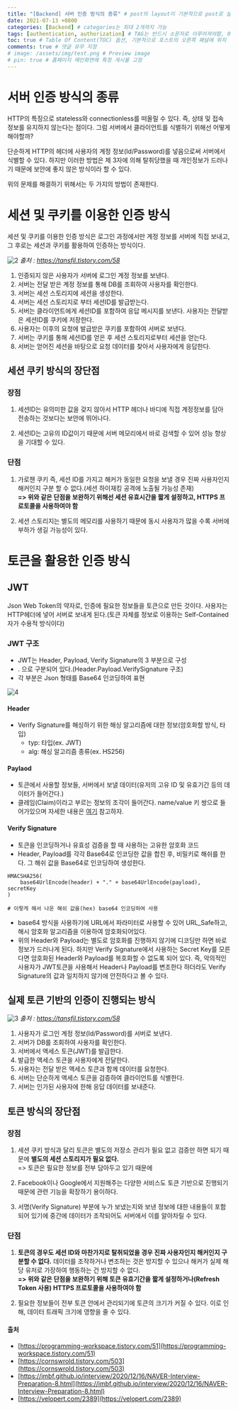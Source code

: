 ```yaml
---
title: "[Backend] 서버 인증 방식의 종류" # post의 layout이 기본적으로 post로 설정되어있어서 Front Matter에 따로 layout변수를 만들어 주지 않아도 됨
date: 2021-07-13 +0800
categories: [Backend] # categories는 최대 2개까지 가능
tags: [authentication, authorization] # TAG는 반드시 소문자로 이루어져야함, 0~무한개까지 지정 가능
toc: true # Table Of Content(TOC) 옵션, 기본적으로 포스트의 오른쪽 패널에 위치
comments: true # 댓글 유무 지정
# image: /assets/img/test.png # Preview image
# pin: true # 홈페이지 메인화면에 특정 게시물 고정
---
```


# 서버 인증 방식의 종류
HTTP의 특징으로 stateless와 connectionless를 떠올릴 수 있다. 즉, 상태 및 접속 정보를 유지하지 않는다는 점이다. 그럼 서버에서 클라이언트를 식별하기 위해선 어떻게 해야할까?

단순하게 HTTP의 헤더에 사용자의 계정 정보(Id/Password)를 넣음으로써 서버에서 식별할 수 있다. 하지만 이러한 방법은 제 3자에 의해 탈취당했을 때 개인정보가 드러나기 때문에 보안에 좋지 않은 방식이라 할 수 있다.

위의 문제를 해결하기 위해서는 두 가지의 방법이 존재한다.

# 세션 및 쿠키를 이용한 인증 방식
세션 및 쿠키를 이용한 인증 방식은 로그인 과정에서만 계정 정보를 서버에 직접 보내고, 그 후로는 세션과 쿠키를 활용하여 인증하는 방식이다.<br>

![2](https://user-images.githubusercontent.com/44339530/125408455-e3023f00-e3f5-11eb-9558-96bc98c0e611.png)
_출처 : https://tansfil.tistory.com/58_

1) 인증되지 않은 사용자가 서버에 로그인 계정 정보를 보낸다.<br>
2) 서버는 전달 받은 계정 정보를 통해 DB를 조회하여 사용자를 확인한다.<br>
3) 서버는 세션 스토리지에 세션을 생성한다.<br>
4) 서버는 세션 스토리지로 부터 세션ID를 발급받는다.<br>
5) 서버는 클라이언트에게 세션ID를 포함하여 응답 메시지를 보낸다. 사용자는 전달받은 세션ID를 쿠키에 저장한다.<br>
6) 사용자는 이후의 요청에 발급받은 쿠키를 포함하여 서버로 보낸다.<br>
7) 서버는 쿠키를 통해 세션ID를 얻은 후 세션 스토리지로부터 세션을 얻는다.<br>
8) 서버는 얻어진 세션을 바탕으로 요청 데이터를 찾아서 사용자에게 응답한다.<br>

## 세션 쿠키 방식의 장단점
### 장점
1) 세션ID는 유의미한 값을 갖지 않아서 HTTP 헤더나 바디에 직접 계정정보를 담아 전송하는 것보다는 보안에 뛰어나다.<br>

2) 세션ID는 고유의 ID값이기 때문에 서버 메모리에서 바로 검색할 수 있어 성능 향상을 기대할 수 있다.<br>

### 단점
1) 가로챈 쿠키 즉, 세션 ID를 가지고 해커가 동일한 요청을 보낼 경우 진짜 사용자인지 해커인지 구분 할 수 없다.(세션 하이재킹 공격에 노출될 가능성 존재)<br>
<b>=> 위와 같은 단점을 보완하기 위해선 세션 유효시간을 짧게 설정하고, HTTPS 프로토콜을 사용하여야 함</b><br>

2) 세션 스토리지는 별도의 메모리를 사용하기 때문에 동시 사용자가 많을 수록 서버에 부하가 생길 가능성이 있다.<br>

# 토큰을 활용한 인증 방식

## JWT
Json Web Token의 약자로, 인증에 필요한 정보들을 토큰으로 만든 것이다. 사용자는 HTTP헤더에 넣어 서버로 보내게 된다.(토큰 자체를 정보로 이용하는 Self-Contained 자가 수용적 방식이다)

### JWT 구조
- JWT는 Header, Payload, Verify Signature의 3 부분으로 구성
- . 으로 구분되어 있다.(Header.Payload.VerifySignature 구조)
- 각 부분은 Json 형태를 Base64 인코딩하여 표현

![4](https://user-images.githubusercontent.com/44339530/125412413-dc75c680-e3f9-11eb-9429-3f7b776b5ae4.png)

#### Header
- Verify Signature를 해싱하기 위한 해싱 알고리즘에 대한 정보(암호화할 방식, 타입)
    - typ: 타입(ex. JWT)
    - alg: 해싱 알고리즘 종류(ex. HS256)

#### Paylaod
- 토큰에서 사용할 정보들, 서버에서 보낼 데이터(유저의 고유 ID 및 유효기간 등의 데이터가 들어간다.)
- 클레임(Claim)이라고 부르는 정보의 조각이 들어간다. name/value 키 쌍으로 들어가있으며 자세한 내용은 [여기](https://velopert.com/2389) 참고하자.

#### Verify Signature
- 토큰을 인코딩하거나 유효성 검증을 할 때 사용하는 고유한 암호화 코드
- Header, Payload를 각각 Base64로 인코딩한 값을 합친 후, 비밀키로 해쉬를 한다. 그 해쉬 값을 Base64로 인코딩하여 생성한다.

~~~
HMACSHA256( 
    base64UrlEncode(header) + "." + base64UrlEncode(payload), secretKey
) 

# 이렇게 해서 나온 해쉬 값을(hex) base64 인코딩하여 사용
~~~

- base64 방식을 사용하기에 URL에서 파라미터로 사용할 수 있어 URL_Safe하고, 해시 암호화 알고리즘을 이용하여 암호화되어있다.
- 위의 Header와 Payload는 별도로 암호화를 진행하지 않기에 디코딩만 하면 바로 정보가 드러나게 된다. 하지만 Verify Signature에서 사용하는 Secret Key를 모른다면 암호화된 Header와 Payload를 복호화할 수 없도록 되어 있다. 즉, 악의적인 사용자가 JWT토큰을 사용해서 Header나 Payload를 변조한다 하더라도 Verify Signature의 값과 일치하지 않기에 안전하다고 볼 수 있다.

## 실제 토큰 기반의 인증이 진행되는 방식

![3](https://user-images.githubusercontent.com/44339530/125411470-ea771780-e3f8-11eb-94e0-52e384754fbe.png)
_출처 : https://tansfil.tistory.com/58_

1) 사용자가 로그인 계정 정보(Id/Password)를 서버로 보낸다.<br>
2) 서버가 DB를 조회하여 사용자를 확인한다.<br>
3) 서버에서 액세스 토큰(JWT)를 발급한다.<br>
4) 발급한 액세스 토큰을 사용자에게 전달한다.<br>
5) 사용자는 전달 받은 액세스 토큰과 함께 데이터를 요청한다.<br>
6) 서버는 단순하게 액세스 토큰을 검증하여 클라이언트를 식별한다.<br>
7) 서버는 인가된 사용자에 한해 응답 데이터를 보내준다.<br>

## 토큰 방식의 장단점
### 장점
1) 세션 쿠키 방식과 달리 토큰은 별도의 저장소 관리가 필요 없고 검증만 하면 되기 때문에 <b>별도의 세션 스토리지가 필요 없다.</b><br>
=> 토큰은 필요한 정보를 전부 담아두고 있기 때문에

2) Facebook이나 Google에서 지원해주는 다양한 서비스도 토큰 기반으로 진행되기 때문에 관련 기능을 확장하기 용이하다.

3) 서명(Verify Signature) 부분에 누가 보냈는지와 보낸 정보에 대한 내용들이 포함되어 있기에 중간에 데이터가 조작되어도 서버에서 이를 알아차릴 수 있다.

### 단점
1) <b>토큰의 경우도 세션 ID와 마찬가지로 탈취되었을 경우 진짜 사용자인지 해커인지 구분할 수 없다.</b> 데이터를 조작하거나 변조하는 것은 방지할 수 있으나 해커가 실제 해당 유저로 가장하여 행동하는 건 방지할 수 없다.<br>
<b>=> 위와 같은 단점을 보완하기 위해 토큰 유효기간을 짧게 설정하거나(Refresh Token 사용) HTTPS 프로토콜을 사용하여야 함</b><br>

2) 필요한 정보들이 전부 토큰 안에서 관리되기에 토큰의 크기가 커질 수 있다. 이로 인해, 데이터 트래픽 크기에 영향을 줄 수 있다.

#### 출처
- [https://programming-workspace.tistory.com/51](https://programming-workspace.tistory.com/51)
- [https://cornswrold.tistory.com/503](https://cornswrold.tistory.com/503)
- [https://imbf.github.io/interview/2020/12/16/NAVER-Interview-Preparation-8.html](https://imbf.github.io/interview/2020/12/16/NAVER-Interview-Preparation-8.html)
- [https://velopert.com/2389](https://velopert.com/2389)